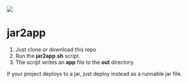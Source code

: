 ![](https://media1.giphy.com/media/tx5ZCFBWmYhvW/giphy.gif?cid=790b76115d2a5b94314b32692e6efa5d&rid=giphy.gif)
# jar2app

1. Just clone or download this repo
2. Run the **jar2app.sh** script. 
3. The script writes an **app** file to the **out** directory.  

If your project deploys to a jar, just deploy instead as a runnable jar file.
